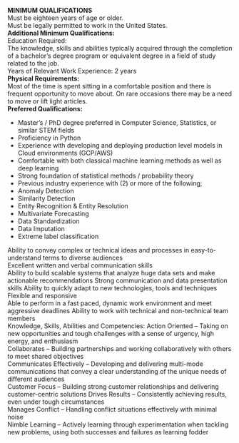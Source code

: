 **MINIMUM QUALIFICATIONS**<br>
Must be eighteen years of age or older.<br>
Must be legally permitted to work in the United States.<br>
**Additional Minimum Qualifications:**<br>
Education Required:<br>
The knowledge, skills and abilities typically acquired through the completion of a bachelor’s degree program or equivalent degree in a field of study related to the job.<br>
Years of Relevant Work Experience: 2 years<br>
**Physical Requirements:**<br>
Most of the time is spent sitting in a comfortable position and there is frequent opportunity to move about. On rare occasions there may be a need to move or lift light articles.<br>
**Preferred Qualifications:**<br>
- Master’s / PhD degree preferred in Computer Science, Statistics, or similar STEM fields
- Proficiency in Python
- Experience with developing and deploying production level models in Cloud environments (GCP/AWS)
- Comfortable with both classical machine learning methods as well as deep learning
- Strong foundation of statistical methods / probability theory
- Previous industry experience with (2) or more of the following;
- Anomaly Detection
- Similarity Detection
- Entity Recognition & Entity Resolution
- Multivariate Forecasting
- Data Standardization
- Data Imputation
- Extreme label classification <br>

Ability to convey complex or technical ideas and processes in easy-to-understand terms to diverse audiences<br>
Excellent written and verbal communication skills<br>
Ability to build scalable systems that analyze huge data sets and make actionable recommendations Strong communication and data presentation skills Ability to quickly adapt to new technologies, tools and techniques Flexible and responsive<br>
Able to perform in a fast paced, dynamic work environment and meet aggressive deadlines Ability to work with technical and non-technical team members<br>
Knowledge, Skills, Abilities and Competencies: Action Oriented – Taking on new opportunities and tough challenges with a sense of urgency, high energy, and enthusiasm<br>
Collaborates – Building partnerships and working collaboratively with others to meet shared objectives<br>
Communicates Effectively – Developing and delivering multi-mode communications that convey a clear understanding of the unique needs of different audiences<br>
Customer Focus – Building strong customer relationships and delivering customer-centric solutions Drives Results – Consistently achieving results, even under tough circumstances<br>
Manages Conflict – Handling conflict situations effectively with minimal noise<br>
Nimble Learning – Actively learning through experimentation when tackling new problems, using both successes and failures as learning fodder
